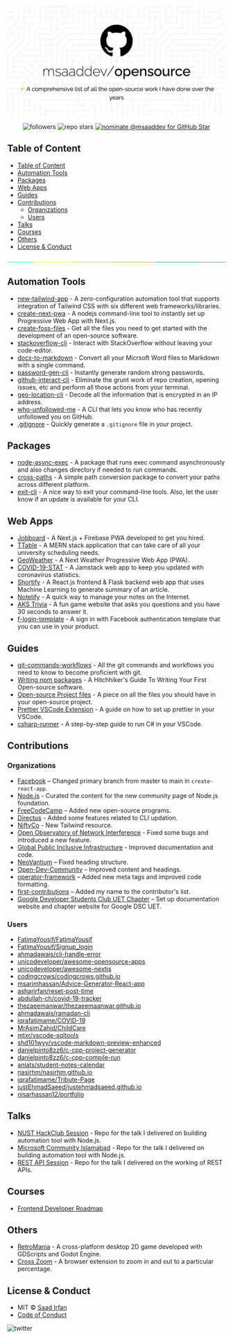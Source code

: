 ![opensource](assets/opensource.jpeg)

<div align="center">
	<img src="https://img.shields.io/github/followers/msaaddev?color=fad000&label=GitHub%20Followers&style=for-the-badge" alt="followers" />
	<img src="https://img.shields.io/github/stars/msaaddev?color=fad000&label=total%20repo%20stars&style=for-the-badge" alt="repo stars" />
	<a href="https://stars.github.com/nominate/">
		<img src="https://img.shields.io/badge/GitHub%20Star-Nominate%20%40msaaddev-fad000?style=for-the-badge" alt="nominate @msaaddev for GitHub Star" />
	</a>
</div>

## Table of Content
- [Table of Content](#table-of-content)
- [Automation Tools](#automation-tools)
- [Packages](#packages)
- [Web Apps](#web-apps)
- [Guides](#guides)
- [Contributions](#contributions)
	- [Organizations](#organizations)
	- [Users](#users)
- [Talks](#talks)
- [Courses](#courses)
- [Others](#others)
- [License & Conduct](#license--conduct)

![separator](assets/separate.jpeg)

## Automation Tools

- [new-tailwind-app](https://github.com/msaaddev/new-tailwind-app) - A zero-configuration automation tool that supports integration of Tailwind CSS with six different web frameworks/libraries.
- [create-next-pwa](https://github.com/msaaddev/create-next-pwa) - A nodejs command-line tool to instantly set up Progressive Web App with Next.js.
- [create-foss-files](https://github.com/msaaddev/create-foss-files) - Get all the files you need to get started with the development of an open-source software.
- [stackoverflow-cli](https://github.com/msaaddev/stackoverflow-cli) - Interact with StackOverflow without leaving your code-editor.
- [docx-to-markdown](https://github.com/msaaddev/docx-to-markdown) - Convert all your Micrsoft Word files to Markdown with a single command.
- [password-gen-cli](https://github.com/msaaddev/password-gen-cli) - Instantly generate random strong passwords.
- [github-interact-cli](https://github.com/msaaddev/github-interact-cli) - Eliminate the grunt work of repo creation, opening issues, etc and perform all those actions from your terminal.
- [geo-location-cli](https://github.com/msaaddev/geo-location-cli) - Decode all the information that is encrypted in an IP address.
- [who-unfollowed-me](https://github.com/msaaddev/who-unfollowed-me) - A CLI that lets you know who has recently unfollowed you on GitHub.
- [.gitignore](https://github.com/msaaddev/gitignore) - Quickly generate a `.gitignore` file in your project.

## Packages

- [node-async-exec](https://github.com/msaaddev/node-async-exec) - A package that runs exec command asynchronously and also changes directory if needed to run commands.
- [cross-paths](https://github.com/msaaddev/cross-paths) - A simple path conversion package to convert your paths across different platform.
- [exit-cli](https://github.com/msaaddev/exit-cli) - A nice way to exit your command-line tools. Also, let the user know if an update is available for your CLI.

## Web Apps

- [Jobboard](https://github.com/msaaddev/jobboard) - A Next.js + Firebase PWA developed to get you hired.
- [TTable](https://github.com/msaaddev/TTable) - A MERN stack application that can take care of all your university scheduling needs.
- [GeoWeather](https://github.com/msaaddev/nextjs-weather-pwa) - A Next Weather Progressive Web App (PWA).
- [COVID-19-STAT](https://github.com/msaaddev/COVID-19-STAT) - A Jamstack web app to keep you updated with coronavirus statistics.
- [Shortify](https://github.com/msaaddev/Shortify) - A React.js frontend & Flask backend web app that uses Machine Learning to generate summary of an article.
- [Notelify](https://github.com/msaaddev/Notelify) - A quick way to manage your notes on the Internet.
- [AKS Trivia](https://github.com/msaaddev/aks-trivia) - A fun game website that asks you questions and you have 30 seconds to answer it.
- [f-login-template](https://github.com/msaaddev/f-login-template) - A sign in with Facebook authentication template that you can use in your product.

## Guides

- [git-commands-workflows](https://github.com/msaaddev/git-commands-workflows) - All the git commands and workflows you need to know to become proficient with git.
- [Writing npm packages](https://dev.to/msaaddev/hitchhiker-s-guide-to-writing-your-first-open-source-software-dh0) - A Hitchhiker's Guide To Writing Your First Open-source software.
- [Open-source Project files](https://dev.to/msaaddev/files-every-open-source-project-must-have-2mmm) - A piece on all the files you should have in your open-source project.
- [Prettier VSCode Extension](https://dev.to/msaaddev/make-your-code-look-pretty-prettier-591g) - A guide on how to set up prettier in your VSCode.
- [csharp-runner](https://github.com/msaaddev/csharp-runner) - A step-by-step guide to run C# in your VSCode.

## Contributions

### Organizations

- [Facebook](https://github.com/facebook/create-react-app/pull/11246) – Changed primary branch from master to main in `create-react-app`.
- [Node.js](https://github.com/nodejs/outreach/pulls?q=is%3Apr+msaaddev+is%3Aclosed) - Curated the content for the new community page of Node.js foundation.
- [FreeCodeCamp](https://github.com/freeCodeCamp/how-to-contribute-to-open-source/pull/573) – Added new open-source programs.
- [Directus](https://github.com/directus/directus/pulls?q=is%3Apr+is%3Aopen+msaaddev) - Added some features related to CLI updation.
- [NiftyCo](https://github.com/aniftyco/awesome-tailwindcss/pulls?q=is%3Apr+is%3Aopen+msaaddev) - New Tailwind resource.
- [Open Observatory of Network Interference](https://github.com/ooni/explorer/pulls?q=is%3Apr+is%3Aopen+msaaddev) - Fixed some bugs and introduced a new feature.
- [Global Public Inclusive Infrastructure](https://github.com/GPII/gpii-chrome-extension/pulls?q=is%3Apr+is%3Aopen+msaaddev) - Improved documentation and code.
- [NeoVantium](https://github.com/NeoVantium/NeoVantium.github.io/pull/1) – Fixed heading structure.
- [Open-Dev-Community](https://github.com/Open-Dev-Community/Hacktoberfest/pull/16) – Improved content and headings.
- [operator-framework](https://github.com/operator-framework/operator-framework.io/pull/22) – Added new meta tags and improved code formatting.
- [first-contributions](https://github.com/firstcontributions/first-contributions/pull/41449) – Added my name to the contributor's list.
- [Google Developer Students Club UET Chapter](https://github.com/dscuet) – Set up documentation website and chapter website for Google DSC UET.

### Users

- [FatimaYousif/FatimaYousif](https://github.com/FatimaYousif/FatimaYousif/pull/1)
- [FatimaYousif/Signup_login](https://github.com/FatimaYousif/Signup_login/pull/1)
- [ahmadawais/cli-handle-error](https://github.com/ahmadawais/cli-handle-error/pull/1)
- [unicodeveloper/awesome-opensource-apps](https://github.com/unicodeveloper/awesome-opensource-apps/pull/95)
- [unicodeveloper/awesome-nextjs](https://github.com/unicodeveloper/awesome-nextjs/pull/200)
- [codingcrows/codingcrows.github.io](https://github.com/codingcrows/codingcrows.github.io/pull/2)
- [msarimhassan/Advice-Generator-React-app](https://github.com/msarimhassan/Advice-Generator-React-app/pulls?q=is%3Apr+is%3Aclosed)
- [asharirfan/reset-post-time](https://github.com/asharirfan/reset-post-time/pull/2)
- [abdullah-ch/covid-19-tracker](https://github.com/abdullah-ch/covid-19-tracker/pull/1)
- [thezaeemanwar/thezaeemaanwar.github.io](https://github.com/thezaeemaanwar/thezaeemaanwar.github.io/pull/1)
- [ahmadawais/ramadan-cli](https://github.com/ahmadawais/ramadan-cli/pull/2)
- [iqrafatimame/COVID-19](https://github.com/iqrafatimame/COVID-19/pull/3)
- [MrAsimZahid/ChildCare](https://github.com/MrAsimZahid/ChildCare/pull/2)
- [mtxr/vscode-sqltools](https://github.com/mtxr/vscode-sqltools/pull/539)
- [shd101wyy/vscode-markdown-preview-enhanced](https://github.com/shd101wyy/vscode-markdown-preview-enhanced/pull/337)
- [danielpinto8zz6/c-cpp-project-generator](https://github.com/danielpinto8zz6/c-cpp-project-generator/pull/100)
- [danielpinto8zz6/c-cpp-compile-run](https://github.com/danielpinto8zz6/c-cpp-compile-run/pull/176)
- [aniats/student-notes-calendar](https://github.com/aniats/student-notes-calendar/pull/1)
- [nasirhm/nasirhm.github.io](https://github.com/nasirhm/nasirhm.github.io/pull/2)
- [iqrafatimame/Tribute-Page](https://github.com/iqrafatimame/Tribute-Page/pull/1)
- [justEhmadSaeed/justehmadsaeed.github.io](https://github.com/justEhmadSaeed/justehmadsaeed.github.io/pulls?q=is%3Apr+is%3Aclosed)
- [nisarhassan12/portfolio](https://github.com/nisarhassan12/portfolio/pull/3/files)

## Talks

- [NUST HackClub Session](https://github.com/msaaddev/hackclub-session) - Repo for the talk I delivered on building automation tool with Node.js.
- [Microsoft Community Islamabad](https://github.com/msaaddev/mlsa_session) - Repo for the talk I delivered on building automation tool with Node.js.
- [REST API Session](https://github.com/msaaddev/rest-api-session) - Repo for the talk I delivered on the working of REST APIs.

## Courses

- [Frontend Developer Roadmap](https://www.youtube.com/watch?v=l6U7pXfyuP4&list=PLjjqsCGTfaD7CVJqN3GQdxjHUxEAS1v6B)

## Others

- [RetroMania](https://github.com/msaaddev/RetroMania) - A cross-platform desktop 2D game developed with GDScripts and Godot Engine.
- [Cross Zoom](https://github.com/msaaddev/Cross-Zoom) - A browser extension to zoom in and out to a particular percentage.

## License & Conduct

- MIT © [Saad Irfan](https://github.com/msaaddev)
- [Code of Conduct](https://github.com/msaaddev/opensource/blob/master/code-of-conduct.md)

![twitter](https://img.shields.io/twitter/follow/msaaddev?style=social)
